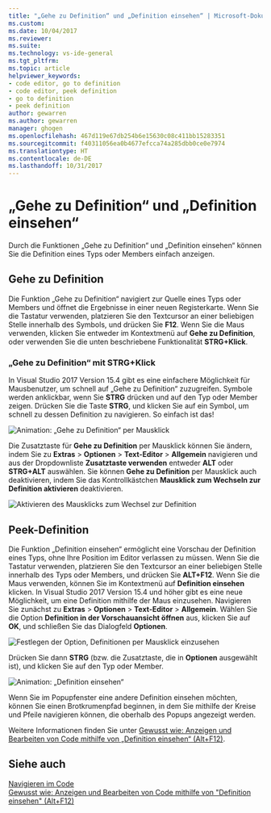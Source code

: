 ```yaml
---
title: "„Gehe zu Definition“ und „Definition einsehen“ | Microsoft-Dokumentation"
ms.custom: 
ms.date: 10/04/2017
ms.reviewer: 
ms.suite: 
ms.technology: vs-ide-general
ms.tgt_pltfrm: 
ms.topic: article
helpviewer_keywords:
- code editor, go to definition
- code editor, peek definition
- go to definition
- peek definition
author: gewarren
ms.author: gewarren
manager: ghogen
ms.openlocfilehash: 467d119e67db254b6e15630c08c411bb15283351
ms.sourcegitcommit: f40311056ea0b4677efcca74a285dbb0ce0e7974
ms.translationtype: HT
ms.contentlocale: de-DE
ms.lasthandoff: 10/31/2017
---
```

# <a name="go-to-definition-and-peek-definition"></a>„Gehe zu Definition“ und „Definition einsehen“  
Durch die Funktionen „Gehe zu Definition“ und „Definition einsehen“ können Sie die Definition eines Typs oder Members einfach anzeigen.

## <a name="go-to-definition"></a>Gehe zu Definition  
Die Funktion „Gehe zu Definition“ navigiert zur Quelle eines Typs oder Members und öffnet die Ergebnisse in einer neuen Registerkarte. Wenn Sie die Tastatur verwenden, platzieren Sie den Textcursor an einer beliebigen Stelle innerhalb des Symbols, und drücken Sie **F12**. Wenn Sie die Maus verwenden, klicken Sie entweder im Kontextmenü auf **Gehe zu Definition**, oder verwenden Sie die unten beschriebene Funktionalität **STRG+Klick**.  

### <a name="ctrl-click-go-to-definition"></a>„Gehe zu Definition“ mit STRG+Klick  
In Visual Studio 2017 Version 15.4 gibt es eine einfachere Möglichkeit für Mausbenutzer, um schnell auf „Gehe zu Definition“ zuzugreifen. Symbole werden anklickbar, wenn Sie **STRG** drücken und auf den Typ oder Member zeigen. Drücken Sie die Taste **STRG**, und klicken Sie auf ein Symbol, um schnell zu dessen Definition zu navigieren. So einfach ist das!

![Animation: „Gehe zu Definition“ per Mausklick](../ide/media/click_gotodef.gif)

Die Zusatztaste für **Gehe zu Definition** per Mausklick können Sie ändern, indem Sie zu **Extras** > **Optionen** > **Text-Editor** > **Allgemein** navigieren und aus der Dropdownliste **Zusatztaste verwenden** entweder **ALT** oder **STRG+ALT** auswählen. Sie können **Gehe zu Definition** per Mausklick auch deaktivieren, indem Sie das Kontrollkästchen **Mausklick zum Wechseln zur Definition aktivieren** deaktivieren.  

![Aktivieren des Mausklicks zum Wechsel zur Definition](../ide/media/editor_options_mouse_click_gotodef.png)  

## <a name="peek-definition"></a>Peek-Definition
Die Funktion „Definition einsehen“ ermöglicht eine Vorschau der Definition eines Typs, ohne Ihre Position im Editor verlassen zu müssen. Wenn Sie die Tastatur verwenden, platzieren Sie den Textcursor an einer beliebigen Stelle innerhalb des Typs oder Members, und drücken Sie **ALT+F12**. Wenn Sie die Maus verwenden, können Sie im Kontextmenü auf **Definition einsehen** klicken. In Visual Studio 2017 Version 15.4 und höher gibt es eine neue Möglichkeit, um eine Definition mithilfe der Maus einzusehen. Navigieren Sie zunächst zu **Extras** > **Optionen** > **Text-Editor** > **Allgemein**. Wählen Sie die Option **Definition in der Vorschauansicht öffnen** aus, klicken Sie auf **OK**, und schließen Sie das Dialogfeld **Optionen**.  

![Festlegen der Option, Definitionen per Mausklick einzusehen](../ide/media/editor_options_peek_view.png)  

Drücken Sie dann **STRG** (bzw. die Zusatztaste, die in **Optionen** ausgewählt ist), und klicken Sie auf den Typ oder Member.  

![Animation: „Definition einsehen“](../ide/media/peek_definition.gif)

Wenn Sie im Popupfenster eine andere Definition einsehen möchten, können Sie einen Brotkrumenpfad beginnen, in dem Sie mithilfe der Kreise und Pfeile navigieren können, die oberhalb des Popups angezeigt werden.  

Weitere Informationen finden Sie unter [Gewusst wie: Anzeigen und Bearbeiten von Code mithilfe von „Definition einsehen“ (Alt+F12)](how-to-view-and-edit-code-by-using-peek-definition-alt-plus-f12.md).  

## <a name="see-also"></a>Siehe auch  
[Navigieren im Code](../ide/navigating-code.md)  
[Gewusst wie: Anzeigen und Bearbeiten von Code mithilfe von "Definition einsehen" (Alt+F12)](how-to-view-and-edit-code-by-using-peek-definition-alt-plus-f12.md)  
